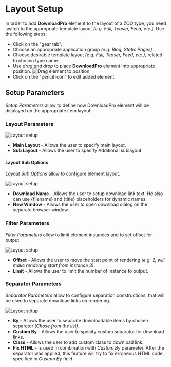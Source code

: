 # Layout Setup

In order to add **DownloadPro** element to the layout of a ZOO type, you need switch to the appropriate template layout *(e.g. Full, Teaser, Feed, etc.)*. Use the following steps:
- Click on the "gear tab".
- Choose an appropriate application group *(e.g. Blog, Static Pages)*.
- Choose desirable template layout *(e.g. Full, Teaser, Feed, etc.)*, related to chosen type name.
- Use *drag and drop* to place **DownloadPro** element into appropriate position.
![Drag element to position](/images/drag_to_position.png)
- Click on the "pencil icon" to edit added element.

## Setup Parameters
*Setup Parameters* allow to define how DownloadPro element will be displayed on the appropriate item layout.

### Layout Parameters

![Layout setup](/images/layout_setup_layout.png)

- **Main Layout** - Allows the user to specify main layout.
- **Sub Layout** - Allows the user to specify Additional sublayout.

#### Layout Sub Options

*Layout Sub Options* allow to configure element layout.

![Layout setup](/images/layout_setup_additional.png)

- **Download Name** - Allows the user to setup download link text. He also can use {filename} and {title} placeholders for dynamic names.
- **New Window** - Allows the user to open download dialog on the separate browser window.

### Filter Parameters

*Filter Parameters* allow to limit element instances and to set offset for output.

![Layout setup](/images/layout_setup_filter.png)

- **Offset** - Allows the user to move the start point of rendering *(e.g. 2, will make rendering start from instance 3)*.
- **Limit** - Allows the user to limit the number of instance to output.

### Separator Parameters

*Separator Parameters* allow to configure separation constructions, that will be used to separate download links on rendering.

![Layout setup](/images/layout_setup_separator.png)

- **By** - Allows the user to separate downloadable items by chosen separator *(Chose from the list)*.
- **Custom By** - Allows the user to specify custom separator for download links.
- **Class** - Allows the user to add custom class to download link.
- **Fix HTML** - Is used in combination with *Custom By* parameter. After the separator was applied, this feature will try to fix erroneous HTML code, specified in *Custom By* field.
